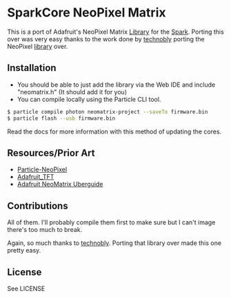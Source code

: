 SparkCore NeoPixel Matrix
==========================

This is a port of Adafruit's NeoPixel Matrix [Library](https://github.com/adafruit/Adafruit_NeoMatrix) for the [Spark](http://spark.io). Porting this over was very easy thanks to the work done by [technobly](https://github.com/technobly) porting the NeoPixel [library](https://github.com/technobly/SparkCore-NeoPixel) over.

Installation
-----------

- You should be able to just add the library via the Web IDE and include "neomatrix.h" (It should add it for you)
- You can compile locally using the Particle CLI tool.

```bash
$ particle compile photon neomatrix-project --saveTo firmware.bin
$ particle flash --usb firmware.bin
```

Read the docs for more information with this method of updating the cores.

Resources/Prior Art
--------

- [Particle-NeoPixel](https://github.com/technobly/Particle-NeoPixel)
- [Adafruit_TFT](https://github.com/lbarrosoneto/Adafruit_TFT)
- [Adafruit NeoMatrix Uberguide](https://learn.adafruit.com/adafruit-neopixel-uberguide/neomatrix-library)

Contributions
------------

All of them. I'll probably compile them first to make sure but I can't image there's
too much to break.

Again, so much thanks to [technobly](https://github.com/technobly). Porting that
library over made this one pretty easy.

License
-------

See LICENSE
